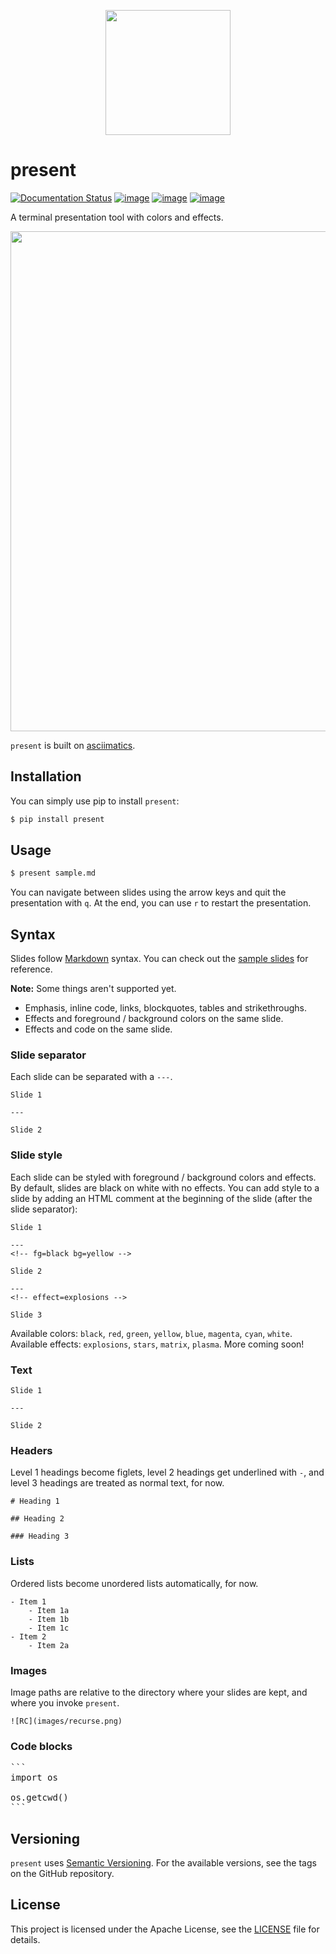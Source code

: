 <p align="center">
   <img src="https://raw.githubusercontent.com/vinayak-mehta/present/master/docs/_static/present.png" width="200">
</p>

# present

[![Documentation Status](https://readthedocs.org/projects/present/badge/?version=latest)](https://present.readthedocs.io/en/latest/) [![image](https://img.shields.io/pypi/v/present.svg)](https://pypi.org/project/present/) [![image](https://img.shields.io/pypi/pyversions/present.svg)](https://pypi.org/project/present/) [![image](https://img.shields.io/badge/code%20style-black-000000.svg)](https://github.com/ambv/black)

A terminal presentation tool with colors and effects.

<p align="center">
   <img src="https://raw.githubusercontent.com/vinayak-mehta/present/master/docs/_static/demo.gif" width="800">
</p>

`present` is built on [asciimatics](https://github.com/peterbrittain/asciimatics).

## Installation

You can simply use pip to install `present`:

```bash
$ pip install present
```

## Usage

```bash
$ present sample.md
```

You can navigate between slides using the arrow keys and quit the presentation with `q`. At the end, you can use `r` to restart the presentation.

## Syntax

Slides follow [Markdown](https://guides.github.com/features/mastering-markdown/) syntax. You can check out the [sample slides](https://github.com/vinayak-mehta/present/blob/master/examples/sample.md) for reference.

**Note:** Some things aren't supported yet.
- Emphasis, inline code, links, blockquotes, tables and strikethroughs.
- Effects and foreground / background colors on the same slide.
- Effects and code on the same slide.

### Slide separator

Each slide can be separated with a `---`.

```
Slide 1

---

Slide 2
```

### Slide style

Each slide can be styled with foreground / background colors and effects. By default, slides are black on white with no effects. You can add style to a slide by adding an HTML comment at the beginning of the slide (after the slide separator):

```
Slide 1

---
<!-- fg=black bg=yellow -->

Slide 2

---
<!-- effect=explosions -->

Slide 3
```

Available colors: `black`, `red`, `green`, `yellow`, `blue`, `magenta`, `cyan`, `white`.
Available effects: `explosions`, `stars`, `matrix`, `plasma`. More coming soon!

### Text

```
Slide 1

---

Slide 2
```

### Headers

Level 1 headings become figlets, level 2 headings get underlined with `-`, and level 3 headings are treated as normal text, for now.

```
# Heading 1

## Heading 2

### Heading 3
```

### Lists

Ordered lists become unordered lists automatically, for now.

```
- Item 1
    - Item 1a
    - Item 1b
    - Item 1c
- Item 2
    - Item 2a
```

### Images

Image paths are relative to the directory where your slides are kept, and where you invoke `present`.

```
![RC](images/recurse.png)
```

### Code blocks

<pre>
```
import os

os.getcwd()
```
</pre>

## Versioning

`present` uses [Semantic Versioning](https://semver.org/). For the available versions, see the tags on the GitHub repository.

## License

This project is licensed under the Apache License, see the [LICENSE](https://github.com/vinayak-mehta/present/blob/master/LICENSE) file for details.
